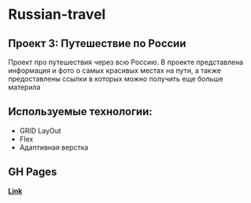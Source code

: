# Russian-travel
## Проект 3: Путешествие по России

Проект про путешествия через всю Россию. В проекте представлена информация и фото о самых красивых местах на пути, а также предоставлены ссылки в которых можно получить еще больше материла

## Используемые технологии:
* GRID LayOut
* Flex
* Адаптивная верстка

## GH Pages
[__Link__](https://yanbystrikovgit.github.io/russian-travel/)
